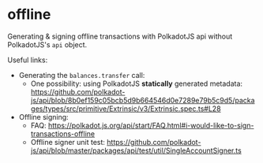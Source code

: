 # offline

Generating & signing offline transactions with PolkadotJS api without PolkadotJS's `api` object.

Useful links:

- Generating the `balances.transfer` call:
  - One possibility: using PolkadotJS **statically** generated metadata: https://github.com/polkadot-js/api/blob/8b0ef159c05bcb5d9b664546d0e7289e79b5c9d5/packages/types/src/primitive/Extrinsic/v3/Extrinsic.spec.ts#L28
- Offline signing:
  - FAQ: https://polkadot.js.org/api/start/FAQ.html#i-would-like-to-sign-transactions-offline
  - Offline signer unit test: https://github.com/polkadot-js/api/blob/master/packages/api/test/util/SingleAccountSigner.ts
